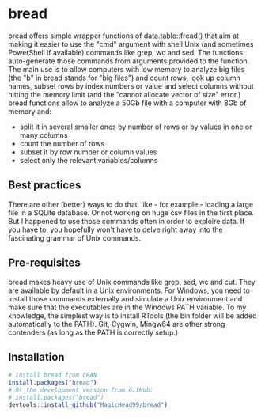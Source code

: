 # bread

bread offers simple wrapper functions of data.table::fread() that aim at making it easier to use the "cmd" argument 
with shell Unix (and sometimes PowerShell if available) commands like grep, wd and sed. The functions 
auto-generate those commands from arguments provided to the function.
The main use is to allow computers with low memory to analyze big files (the "b" in bread stands for "big files") and count 
rows, look up column names, subset rows by index numbers or value and select columns without hitting the memory limit (and 
the "cannot allocate vector of size" error.)
bread functions allow to analyze a 50Gb file with a computer with 8Gb of memory and:
 - split it in several smaller ones by number of rows or by values in one or many columns
 - count the number of rows
 - subset it by row number or column values
 - select only the relevant variables/columns

## Best practices
There are other (better) ways to do that, like - for example - loading a large file in a SQLite database. 
Or not working on huge csv files in the first place. But I happened to use those commands often in order to exploire data. 
If you have to, you hopefully won't have to delve right away into the fascinating grammar of Unix commands.

## Pre-requisites
bread makes heavy use of Unix commands like grep, sed, wc and cut. They are available by default in a Unix environments.
For Windows, you need to install those commands externally and simulate a Unix environment and make sure that the executables 
are in the Windows PATH variable.
To my knowledge, the simplest way is to install RTools (the bin folder will be added automatically to the PATH). Git, Cygwin, 
Mingw64 are other strong contenders (as long as the PATH is correctly setup.)

## Installation
```r
# Install bread from CRAN
install.packages("bread")
# Or the development version from GitHub:
# install.packages("bread")
devtools::install_github("MagicHead99/bread")
```
